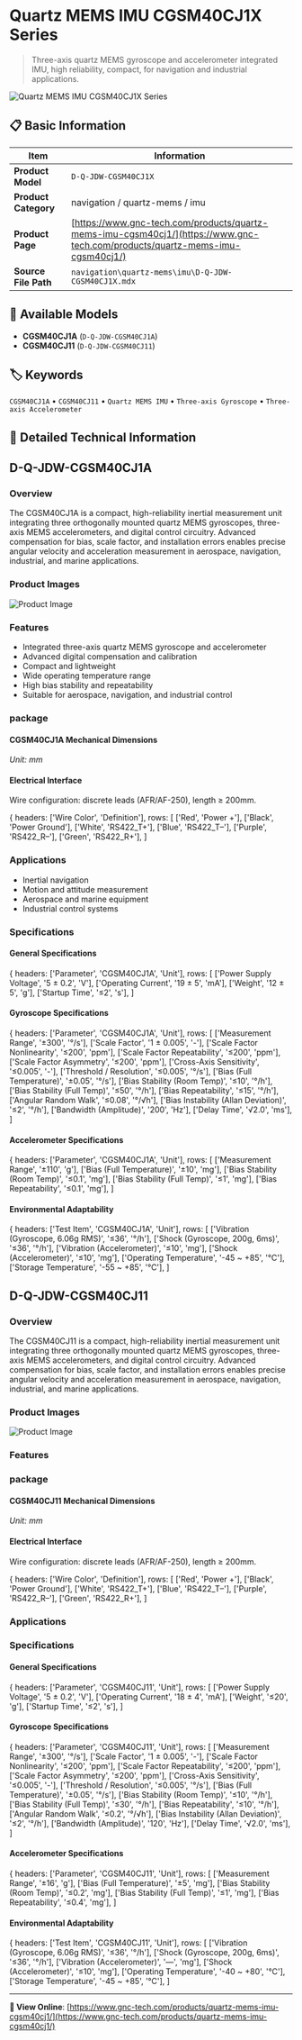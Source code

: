 # Quartz MEMS IMU CGSM40CJ1X Series

> Three-axis quartz MEMS gyroscope and accelerometer integrated IMU, high reliability, compact, for navigation and industrial applications.

![Quartz MEMS IMU CGSM40CJ1X Series](https://www.gnc-tech.com/images/products/navigation/quartz-mems/imu/D-Q-JDW-CGSM40CJ1X/D-Q-JDW-CGSM40CJ1X.webp)

## 📋 Basic Information

| Item | Information |
|------|------|
| **Product Model** | `D-Q-JDW-CGSM40CJ1X` |
| **Product Category** | navigation / quartz-mems / imu |
| **Product Page** | [https://www.gnc-tech.com/products/quartz-mems-imu-cgsm40cj1/](https://www.gnc-tech.com/products/quartz-mems-imu-cgsm40cj1/) |
| **Source File Path** | `navigation\quartz-mems\imu\D-Q-JDW-CGSM40CJ1X.mdx` |

## 🔧 Available Models

- **CGSM40CJ1A** (`D-Q-JDW-CGSM40CJ1A`)
- **CGSM40CJ11** (`D-Q-JDW-CGSM40CJ11`)

## 🏷️ Keywords

`CGSM40CJ1A` • `CGSM40CJ11` • `Quartz MEMS IMU` • `Three-axis Gyroscope` • `Three-axis Accelerometer`

## 📖 Detailed Technical Information

## D-Q-JDW-CGSM40CJ1A

### Overview

The CGSM40CJ1A is a compact, high-reliability inertial measurement unit integrating three orthogonally mounted quartz MEMS gyroscopes, three-axis MEMS accelerometers, and digital control circuitry. Advanced compensation for bias, scale factor, and installation errors enables precise angular velocity and acceleration measurement in aerospace, navigation, industrial, and marine applications.

### Product Images

![Product Image](https://www.gnc-tech.com/products/navigation/quartz-mems/imu/D-Q-JDW-CGSM40CJ1X/D-Q-JDW-CGSM40CJ1A-Slide-01.webp)

### Features

- Integrated three-axis quartz MEMS gyroscope and accelerometer
- Advanced digital compensation and calibration
- Compact and lightweight
- Wide operating temperature range
- High bias stability and repeatability
- Suitable for aerospace, navigation, and industrial control

### package

#### CGSM40CJ1A Mechanical Dimensions
_Unit: mm_
<ProductImage 
  productId="D-Q-JDW-CGSM40CJ1X" 
  type="package"
  subType="CGSM40CJ1A" 
  invertMode="light-only" 
/>
#### Electrical Interface
Wire configuration: discrete leads (AFR/AF-250), length ≥ 200mm.
    
{
  headers: ['Wire Color', 'Definition'],
  rows: [
['Red', 'Power +'],
['Black', 'Power Ground'],
['White', 'RS422_T+'],
['Blue', 'RS422_T–'],
['Purple', 'RS422_R–'],
['Green', 'RS422_R+'],
  ]

### Applications

- Inertial navigation
- Motion and attitude measurement
- Aerospace and marine equipment
- Industrial control systems

### Specifications

#### General Specifications
  
{
headers: ['Parameter', 'CGSM40CJ1A', 'Unit'],
rows: [
  ['Power Supply Voltage', '5 ± 0.2', 'V'],
  ['Operating Current', '19 ± 5', 'mA'],
  ['Weight', '12 ± 5', 'g'],
  ['Startup Time', '≤2', 's'],
]

#### Gyroscope Specifications
  
{
headers: ['Parameter', 'CGSM40CJ1A', 'Unit'],
rows: [
  ['Measurement Range', '±300', '°/s'],
  ['Scale Factor', '1 ± 0.005', '-'],
  ['Scale Factor Nonlinearity', '≤200', 'ppm'],
  ['Scale Factor Repeatability', '≤200', 'ppm'],
  ['Scale Factor Asymmetry', '≤200', 'ppm'],
  ['Cross-Axis Sensitivity', '≤0.005', '-'],
  ['Threshold / Resolution', '≤0.005', '°/s'],
  ['Bias (Full Temperature)', '±0.05', '°/s'],
  ['Bias Stability (Room Temp)', '≤10', '°/h'],
  ['Bias Stability (Full Temp)', '≤50', '°/h'],
  ['Bias Repeatability', '≤15', '°/h'],
  ['Angular Random Walk', '≤0.08', '°/√h'],
  ['Bias Instability (Allan Deviation)', '≤2', '°/h'],
  ['Bandwidth (Amplitude)', '200', 'Hz'],
  ['Delay Time', '√2.0', 'ms'],
]

#### Accelerometer Specifications
  
{
headers: ['Parameter', 'CGSM40CJ1A', 'Unit'],
rows: [
  ['Measurement Range', '±110', 'g'],
  ['Bias (Full Temperature)', '±10', 'mg'],
  ['Bias Stability (Room Temp)', '≤0.1', 'mg'],
  ['Bias Stability (Full Temp)', '≤1', 'mg'],
  ['Bias Repeatability', '≤0.1', 'mg'],
]

#### Environmental Adaptability
  
{
headers: ['Test Item', 'CGSM40CJ1A', 'Unit'],
rows: [
  ['Vibration (Gyroscope, 6.06g RMS)', '≤36', '°/h'],
  ['Shock (Gyroscope, 200g, 6ms)', '≤36', '°/h'],
  ['Vibration (Accelerometer)', '≤10', 'mg'],
  ['Shock (Accelerometer)', '≤10', 'mg'],
  ['Operating Temperature', '-45 ~ +85', '℃'],
  ['Storage Temperature', '-55 ~ +85', '℃'],
]

    
  

## D-Q-JDW-CGSM40CJ11

### Overview

The CGSM40CJ11 is a compact, high-reliability inertial measurement unit integrating three orthogonally mounted quartz MEMS gyroscopes, three-axis MEMS accelerometers, and digital control circuitry. Advanced compensation for bias, scale factor, and installation errors enables precise angular velocity and acceleration measurement in aerospace, navigation, industrial, and marine applications.

### Product Images

![Product Image](https://www.gnc-tech.com/products/navigation/quartz-mems/imu/D-Q-JDW-CGSM40CJ1X/D-Q-JDW-CGSM40CJ1A-Slide-01.webp)

### Features

### package

#### CGSM40CJ11 Mechanical Dimensions
_Unit: mm_
<ProductImage 
  productId="D-Q-JDW-CGSM40CJ1X" 
  type="package"
  subType="CGSM40CJ11" 
  invertMode="light-only" 
/>
#### Electrical Interface
Wire configuration: discrete leads (AFR/AF-250), length ≥ 200mm.
    
{
  headers: ['Wire Color', 'Definition'],
  rows: [
['Red', 'Power +'],
['Black', 'Power Ground'],
['White', 'RS422_T+'],
['Blue', 'RS422_T–'],
['Purple', 'RS422_R–'],
['Green', 'RS422_R+'],
  ]

### Applications

### Specifications

#### General Specifications
  
{
headers: ['Parameter', 'CGSM40CJ11', 'Unit'],
rows: [
  ['Power Supply Voltage', '5 ± 0.2', 'V'],
  ['Operating Current', '18 ± 4', 'mA'],
  ['Weight', '≤20', 'g'],
  ['Startup Time', '≤2', 's'],
]

#### Gyroscope Specifications
  
{
headers: ['Parameter', 'CGSM40CJ11', 'Unit'],
rows: [
  ['Measurement Range', '±300', '°/s'],
  ['Scale Factor', '1 ± 0.005', '-'],
  ['Scale Factor Nonlinearity', '≤200', 'ppm'],
  ['Scale Factor Repeatability', '≤200', 'ppm'],
  ['Scale Factor Asymmetry', '≤200', 'ppm'],
  ['Cross-Axis Sensitivity', '≤0.005', '-'],
  ['Threshold / Resolution', '≤0.005', '°/s'],
  ['Bias (Full Temperature)', '±0.05', '°/s'],
  ['Bias Stability (Room Temp)', '≤10', '°/h'],
  ['Bias Stability (Full Temp)', '≤30', '°/h'],
  ['Bias Repeatability', '≤10', '°/h'],
  ['Angular Random Walk', '≤0.2', '°/√h'],
  ['Bias Instability (Allan Deviation)', '≤2', '°/h'],
  ['Bandwidth (Amplitude)', '120', 'Hz'],
  ['Delay Time', '√2.0', 'ms'],
]

#### Accelerometer Specifications
  
{
headers: ['Parameter', 'CGSM40CJ11', 'Unit'],
rows: [
  ['Measurement Range', '±16', 'g'],
  ['Bias (Full Temperature)', '±5', 'mg'],
  ['Bias Stability (Room Temp)', '≤0.2', 'mg'],
  ['Bias Stability (Full Temp)', '≤1', 'mg'],
  ['Bias Repeatability', '≤0.4', 'mg'],
]

#### Environmental Adaptability
  
{
headers: ['Test Item', 'CGSM40CJ11', 'Unit'],
rows: [
  ['Vibration (Gyroscope, 6.06g RMS)', '≤36', '°/h'],
  ['Shock (Gyroscope, 200g, 6ms)', '≤36', '°/h'],
  ['Vibration (Accelerometer)', '—', 'mg'],
  ['Shock (Accelerometer)', '≤10', 'mg'],
  ['Operating Temperature', '-40 ~ +80', '℃'],
  ['Storage Temperature', '-45 ~ +85', '℃'],
]

    
  

---

**🔗 View Online**: [https://www.gnc-tech.com/products/quartz-mems-imu-cgsm40cj1/](https://www.gnc-tech.com/products/quartz-mems-imu-cgsm40cj1/)
